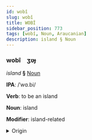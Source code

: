 ```yaml
---
id: wobî
slug: wobî
title: WOBÎ
sidebar_position: 773
tags: [wobî, Noun, Araucanian]
description: island § Noun
---
```


### wobî&emsp;<span kind="abugida">ʒʋɟ</span>

*island* **§** [Noun](../../tags/Noun)

**IPA**: /ˈwɑ.bi/

**Verb**: to be an island

**Noun**: island

**Modifier**: island-related

<details>
    <summary>Origin</summary>
    Mapudungun wapi /wapi/<br/>
    <em>Araucanian Language Family</em>
</details>